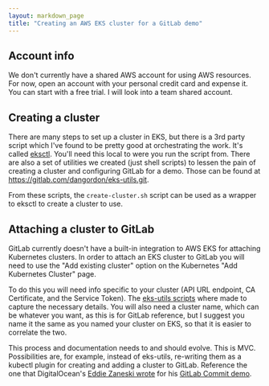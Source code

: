 ```yaml
---
layout: markdown_page
title: "Creating an AWS EKS cluster for a GitLab demo"
---
```


## Account info

We don't currently have a shared AWS account for using AWS resources. For now, open an account with your personal credit card and expense it. You can start with a free trial. I will look into a team shared account.

## Creating a cluster

There are many steps to set up a cluster in EKS, but there is a 3rd party script which I've found to be pretty good at orchestrating the work. It's called [eksctl](https://eksctl.io/). You'll need this local to were you run the script from. There are also a set of utilities we created (just shell scripts) to lessen the pain of creating a cluster and configuring GitLab for a demo. Those can be found at https://gitlab.com/dangordon/eks-utils.git.

From these scripts, the `create-cluster.sh` script can be used as a wrapper to eksctl to create a cluster to use.

## Attaching a cluster to GitLab
GitLab currently doesn't have a built-in integration to AWS EKS for attaching Kubernetes clusters. In order to attach an EKS cluster to GitLab you will need to use the "Add existing cluster" option on the Kubernetes "Add Kubernetes Cluster" page.

To do this you will need info specific to your cluster (API URL endpoint, CA Certificate, and the Service Token). The [eks-utils scripts](https://gitlab.com/dangordon/eks-utils.git) where made to capture the necessary details. You will also need a cluster name, which can be whatever you want, as this is for GitLab reference, but I suggest you name it the same as you named your cluster on EKS, so that it is easier to correlate the two.


This process and documentation needs to and should evolve. This is MVC. Possibilities are, for example, instead of eks-utils, re-writing them as a kubectl plugin for creating and adding a cluster to GitLab. Reference the one that DigitalOcean's [Eddie Zaneski wrote](https://gitlab.com/eddiezane/kubectl-gitlab_bootstrap.git) for his [GitLab Commit demo](https://youtu.be/-shvwiBwFVI).